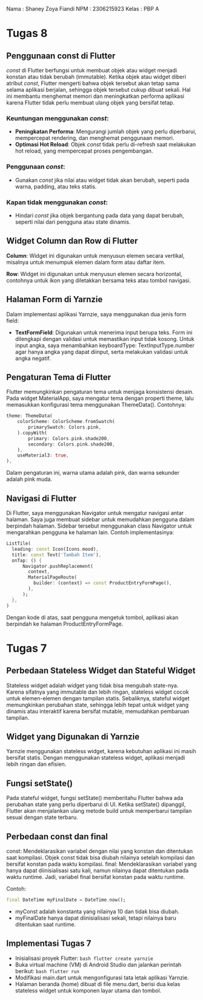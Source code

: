 Nama  : Shaney Zoya Fiandi
NPM   : 2306215923
Kelas : PBP A

# Tugas 8
## Penggunaan const di Flutter
_const_ di Flutter berfungsi untuk membuat objek atau widget menjadi konstan atau tidak berubah (immutable). Ketika objek atau widget diberi atribut _const_, Flutter mengerti bahwa objek tersebut akan tetap sama selama aplikasi berjalan, sehingga objek tersebut cukup dibuat sekali. Hal ini membantu menghemat memori dan meningkatkan performa aplikasi karena Flutter tidak perlu membuat ulang objek yang bersifat tetap.

### Keuntungan menggunakan _const_:
- **Peningkatan Performa**: Mengurangi jumlah objek yang perlu diperbarui, mempercepat rendering, dan menghemat penggunaan memori.
- **Optimasi Hot Reload**: Objek _const_ tidak perlu di-refresh saat melakukan hot reload, yang mempercepat proses pengembangan.

### Penggunaan _const_:
- Gunakan _const_ jika nilai atau widget tidak akan berubah, seperti pada warna, padding, atau teks statis.

### Kapan tidak menggunakan _const_:

- Hindari _const_ jika objek bergantung pada data yang dapat berubah, seperti nilai dari pengguna atau state dinamis.

## Widget Column dan Row di Flutter
**Column**: Widget ini digunakan untuk menyusun elemen secara vertikal, misalnya untuk menumpuk elemen dalam form atau daftar item.

**Row**: Widget ini digunakan untuk menyusun elemen secara horizontal, contohnya untuk ikon yang diletakkan bersama teks atau tombol navigasi.

## Halaman Form di Yarnzie
Dalam implementasi aplikasi Yarnzie, saya menggunakan dua jenis form field:

- **TextFormField**: Digunakan untuk menerima input berupa teks. Form ini dilengkapi dengan validasi untuk memastikan input tidak kosong. Untuk input angka, saya menambahkan keyboardType: TextInputType.number agar hanya angka yang dapat diinput, serta melakukan validasi untuk angka negatif.

## Pengaturan Tema di Flutter
Flutter memungkinkan pengaturan tema untuk menjaga konsistensi desain. Pada widget MaterialApp, saya mengatur tema dengan properti theme, lalu memasukkan konfigurasi tema menggunakan ThemeData(). Contohnya:

```dart
theme: ThemeData(
    colorScheme: ColorScheme.fromSwatch(
        primarySwatch: Colors.pink,
    ).copyWith(
        primary: Colors.pink.shade200,
        secondary: Colors.pink.shade200,
    ),
    useMaterial3: true,
),
```
Dalam pengaturan ini, warna utama adalah pink, dan warna sekunder adalah pink muda.

## Navigasi di Flutter
Di Flutter, saya menggunakan Navigator untuk mengatur navigasi antar halaman. Saya juga membuat sidebar untuk memudahkan pengguna dalam berpindah halaman. Sidebar tersebut menggunakan class Navigator untuk mengarahkan pengguna ke halaman lain. Contoh implementasinya:

```dart
ListTile(
  leading: const Icon(Icons.mood),
  title: const Text('Tambah Item'),
  onTap: () {
      Navigator.pushReplacement(
        context,
        MaterialPageRoute(
          builder: (context) => const ProductEntryFormPage(),
        ),
      );
  },
)
```
Dengan kode di atas, saat pengguna mengetuk tombol, aplikasi akan berpindah ke halaman ProductEntryFormPage.

# Tugas 7
## Perbedaan Stateless Widget dan Stateful Widget
Stateless widget adalah widget yang tidak bisa mengubah state-nya. Karena sifatnya yang immutable dan lebih ringan, stateless widget cocok untuk elemen-elemen dengan tampilan statis. Sebaliknya, stateful widget memungkinkan perubahan state, sehingga lebih tepat untuk widget yang dinamis atau interaktif karena bersifat mutable, memudahkan pembaruan tampilan.

## Widget yang Digunakan di Yarnzie
Yarnzie menggunakan stateless widget, karena kebutuhan aplikasi ini masih bersifat statis. Dengan menggunakan stateless widget, aplikasi menjadi lebih ringan dan efisien.

## Fungsi setState()
Pada stateful widget, fungsi setState() memberitahu Flutter bahwa ada perubahan state yang perlu diperbarui di UI. Ketika setState() dipanggil, Flutter akan menjalankan ulang metode build untuk memperbarui tampilan sesuai dengan state terbaru.

## Perbedaan const dan final
const: Mendeklarasikan variabel dengan nilai yang konstan dan ditentukan saat kompilasi. Objek const tidak bisa diubah nilainya setelah kompilasi dan bersifat konstan pada waktu kompilasi.
final: Mendeklarasikan variabel yang hanya dapat diinisialisasi satu kali, namun nilainya dapat ditentukan pada waktu runtime. Jadi, variabel final bersifat konstan pada waktu runtime.

Contoh:
```dart const int myConst = 10;
final DateTime myFinalDate = DateTime.now();
```

- myConst adalah konstanta yang nilainya 10 dan tidak bisa diubah.
- myFinalDate hanya dapat diinisialisasi sekali, tetapi nilainya baru ditentukan saat runtime.

## Implementasi Tugas 7
- Inisialisasi proyek Flutter:
```bash flutter create yarnzie```
- Buka virtual machine (VM) di Android Studio dan jalankan perintah berikut:
```bash flutter run```
- Modifikasi main.dart untuk mengonfigurasi tata letak aplikasi Yarnzie.
- Halaman beranda (home) dibuat di file menu.dart, berisi dua kelas stateless widget untuk komponen layar utama dan tombol.